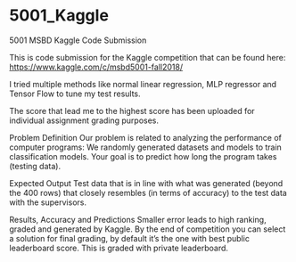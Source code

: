 # 5001_Kaggle
5001 MSBD Kaggle Code Submission

This is code submission for the Kaggle competition that can be found here: https://www.kaggle.com/c/msbd5001-fall2018/

I tried multiple methods like normal linear regression, MLP regressor and Tensor Flow to tune my test results.

The score that lead me to the highest score has been uploaded for individual assignment grading purposes.

Problem Definition
Our problem is related to analyzing the performance of computer programs: We randomly generated datasets and models to train classification models. Your goal is to predict how long the program takes (testing data).

Expected Output
Test data that is in line with what was generated (beyond the 400 rows) that closely resembles (in terms of accuracy) to the test data with the supervisors.

Results, Accuracy and Predictions
Smaller error leads to high ranking, graded and generated by Kaggle. By the end of competition you can select a solution for final grading, by default it’s the one with best public leaderboard score. This is graded with private leaderboard.
